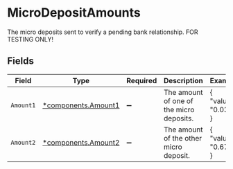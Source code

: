 # MicroDepositAmounts

The micro deposits sent to verify a pending bank relationship. FOR TESTING ONLY!


## Fields

| Field                                                     | Type                                                      | Required                                                  | Description                                               | Example                                                   |
| --------------------------------------------------------- | --------------------------------------------------------- | --------------------------------------------------------- | --------------------------------------------------------- | --------------------------------------------------------- |
| `Amount1`                                                 | [*components.Amount1](../../models/components/amount1.md) | :heavy_minus_sign:                                        | The amount of one of the micro deposits.                  | {<br/>"value": "0.03"<br/>}                               |
| `Amount2`                                                 | [*components.Amount2](../../models/components/amount2.md) | :heavy_minus_sign:                                        | The amount of the other micro deposit.                    | {<br/>"value": "0.67"<br/>}                               |